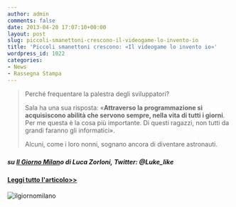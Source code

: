 ```yaml
---
author: admin
comments: false
date: 2013-04-20 17:07:10+00:00
layout: post
slug: piccoli-smanettoni-crescono-il-videogame-lo-invento-io
title: 'Piccoli smanettoni crescono: «Il videogame lo invento io»'
wordpress_id: 1022
categories:
- News
- Rassegna Stampa
---
```


<blockquote>Perché frequentare la palestra degli sviluppatori?

Sala ha una sua risposta: «**Attraverso la programmazione si acquisiscono abilità che servono sempre, nella vita di tutti i giorni**. Per me questa è la cosa più importante. Di questi ragazzi, non tutti da grandi faranno gli informatici».

Alcuni, come i loro nonni, sognano ancora di diventare astronauti.</blockquote>




##### 




##### su [Il Giorno Milan](http://www.ilgiorno.it/milano)o di _Luca Zorloni, _Twitter: @Luke_like__





#### [Leggi tutto l'articolo>>](http://www.ilgiorno.it/milano/cronaca/2013/04/20/876739-coderdojo-milano-lezioni-informatica-gratis-ragazzi-smanettoni.shtml#.UXKyL601NQU.twitter)




![ilgiornomilano](http://coderdojomilano.it/wp-content/uploads/2013/04/ilgiornomilano.jpg)
